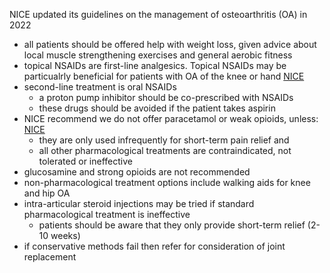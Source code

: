 NICE updated its guidelines on the management of osteoarthritis (OA) in 2022  
* all patients should be offered help with weight loss, given advice about local muscle strengthening exercises and general aerobic fitness
* topical NSAIDs are first\-line analgesics. Topical NSAIDs may be particualrly beneficial for patients with OA of the knee or hand [NICE](https://www.nice.org.uk/guidance/ng226/chapter/Recommendations#diagnosis:~:text=Offer%20a%20topical%20non%2Dsteroidal%20anti%2Dinflammatory%20drug%20(NSAID) "NICE - 2022 osteoarthritis guidelines")
* second\-line treatment is oral NSAIDs
	+ a proton pump inhibitor should be co\-prescribed with NSAIDs
	+ these drugs should be avoided if the patient takes aspirin
* NICE recommend we do not offer paracetamol or weak opioids, unless: [NICE](https://www.nice.org.uk/guidance/ng226/chapter/Recommendations#diagnosis:~:text=Do%20not%20routinely%20offer%20paracetamol%20or%20weak%20opioids%20unless "NICE - 2022 osteoarthritis guidelines")
	+ they are only used infrequently for short\-term pain relief and
	+ all other pharmacological treatments are contraindicated, not tolerated or ineffective
* glucosamine and strong opioids are not recommended
* non\-pharmacological treatment options include walking aids for knee and hip OA
* intra\-articular steroid injections may be tried if standard pharmacological treatment is ineffective
	+ patients should be aware that they only provide short\-term relief (2\-10 weeks)
* if conservative methods fail then refer for consideration of joint replacement
